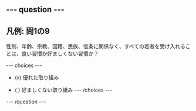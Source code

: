 --- question ---
---
凡例: 問1の9
---

性別、年齢、宗教、国籍、民族、信条に関係なく、すべての若者を受け入れることは、良い習慣か好ましくない習慣か？

--- choices ---
- (x) 優れた取り組み

- ( ) 好ましくない取り組み
--- /choices ---

--- /question ---
